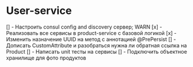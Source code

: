 # User-service
[] - Настроить consul config and discovery сервер; WARN
[x] - Реализовать все сервисы в product-service с базовой логикой
[x] - Изменить назначение UUID на метод с аннотацией @PrePersist
[] - Дописать CustomAttribute и разобраться нужна ли обратная ссылка на Product 
[] - Написать unit тесты на сервисы 
[] - Подключить объектное хранилище для фото продуктов
